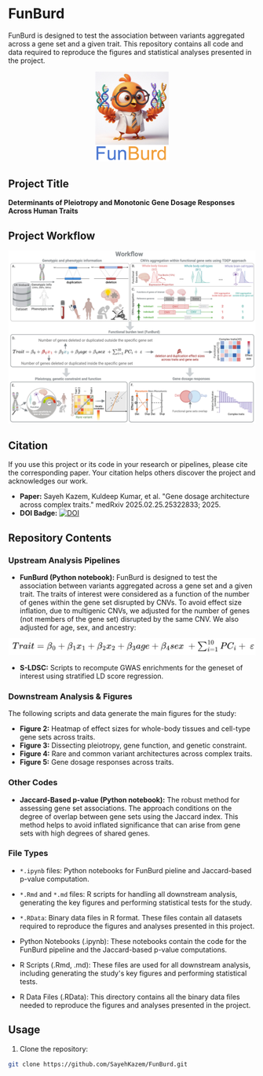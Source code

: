 # FunBurd 
FunBurd is designed to test the association between variants aggregated across a gene set and a given trait. This repository contains all code and data required to reproduce the figures and statistical analyses presented in the project.

<p align="center">
  <img src="/FunBurd_Logo.png" alt="Project Logo" width="150"/>
</p>



## **Project Title**  
**Determinants of Pleiotropy and Monotonic Gene Dosage Responses Across Human Traits**

## Project Workflow

<p align="center">
  <img src="/Project_Workflow.jpeg" alt="Project Workflow Diagram" width="900"/>
</p>

## Citation
If you use this project or its code in your research or pipelines, please cite the corresponding paper. Your citation helps others discover the project and acknowledges our work.

- **Paper:** Sayeh Kazem, Kuldeep Kumar, et al. "Gene dosage architecture across complex traits." medRxiv 2025.02.25.25322833; 2025.
- **DOI Badge:** [![DOI](https://zenodo.org/badge/DOI/10.5281/zenodo.17038354.svg)](https://doi.org/10.5281/zenodo.17038354)

## Repository Contents

### Upstream Analysis Pipelines
- **FunBurd (Python notebook):** FunBurd is designed to test the association between variants aggregated across a gene set and a given trait. The traits of interest were considered as a function of the number of genes within the gene set disrupted by CNVs. To avoid effect size inflation, due to multigenic CNVs, we adjusted for the number of genes (not members of the gene set) disrupted by the same CNV. We also adjusted for age, sex, and ancestry:
<p align="center">
  <img src="/FunBurd_RegressionModel.png" alt="Regression Model" width="600"/>
</p>

- **S-LDSC:** Scripts to recompute GWAS enrichments for the geneset of interest using stratified LD score regression.

### Downstream Analysis & Figures

The following scripts and data generate the main figures for the study:

- **Figure 2:** Heatmap of effect sizes for whole-body tissues and cell-type gene sets across traits.
- **Figure 3:** Dissecting pleiotropy, gene function, and genetic constraint.
- **Figure 4:** Rare and common variant architectures across complex traits.
- **Figure 5:** Gene dosage responses across traits.

### Other Codes
- **Jaccard-Based p-value (Python notebook):** The robust method for assessing gene set associations. The approach conditions on the degree of overlap between gene sets using the Jaccard index. This method helps to avoid inflated significance that can arise from gene sets with high degrees of shared genes.</p>  

### File Types
- `*.ipynb` files: Python notebooks for FunBurd pieline and Jaccard-based p-value computation.
- `*.Rmd` and `*.md` files: R scripts for handling all downstream analysis, generating the key figures and performing statistical tests for the study.
- `*.RData`: Binary data files in R format. These files contain all datasets required to reproduce the figures and analyses presented in this project.

- Python Notebooks (.ipynb): These notebooks contain the code for the FunBurd pipeline and the Jaccard-based p-value computations.

- R Scripts (.Rmd, .md): These files are used for all downstream analysis, including generating the study's key figures and performing statistical tests.

- R Data Files (.RData): This directory contains all the binary data files needed to reproduce the figures and analyses presented in the project.



## Usage

1. Clone the repository:

```bash
git clone https://github.com/SayehKazem/FunBurd.git
